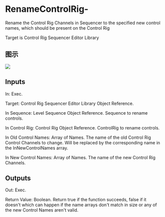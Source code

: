 # RenameControlRig-

Rename the Control Rig Channels in Sequencer to the specified new control names, which should be present on the Control Rig

Target is Control Rig Sequencer Editor Library

## 图示

![]($-20221218-18530843.png)

## Inputs

In: Exec.

Target: Control Rig Sequencer Editor Library Object Reference.

In Sequence: Level Sequence Object Reference. Sequence to rename controls.

In Control Rig: Control Rig Object Reference. ControlRig to rename controls.

In Old Control Names: Array of Names. The name of the old Control Rig Control Channels to change. Will be replaced by the corresponding name in the InNewControlNames array.

In New Control Names: Array of Names. The name of the new Control Rig Channels.  

## Outputs

Out: Exec.

Return Value: Boolean. Return true if the function succeeds, false if it doesn't which can happen if the name arrays don't match in size or any of the new Control Names aren't valid.

